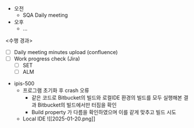 - 오전
	- SQA Daily meeting
- 오후
	- ...

<수행 경과>
- [ ] Daily meeting minutes upload (confluence)
- [ ] Work progress check (Jira)
	- [ ] SET
	- [ ] ALM

- ipis-500
	- 프로그램 초기화 후 crash 오류
		- 같은 코드로 Bitbucket의 빌드와 로컬IDE 환경의 빌드를 모두 실행해본 결과 Bitbucket의 빌드에서만 터짐을 확인
		- Build property 가 다름을 확인하였으며 이를 같게 맞추고 빌드 시도
	- Local IDE
		![[2025-01-20.png]]